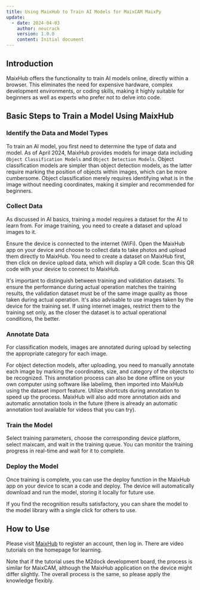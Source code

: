 ```yaml
---
title: Using MaixHub to Train AI Models for MaixCAM MaixPy
update:
  - date: 2024-04-03
    author: neucrack
    version: 1.0.0
    content: Initial document
---
```


## Introduction

MaixHub offers the functionality to train AI models online, directly within a browser. This eliminates the need for expensive hardware, complex development environments, or coding skills, making it highly suitable for beginners as well as experts who prefer not to delve into code.

## Basic Steps to Train a Model Using MaixHub

### Identify the Data and Model Types

To train an AI model, you first need to determine the type of data and model. As of April 2024, MaixHub provides models for image data including `Object Classification Models` and `Object Detection Models`. Object classification models are simpler than object detection models, as the latter require marking the position of objects within images, which can be more cumbersome. Object classification merely requires identifying what is in the image without needing coordinates, making it simpler and recommended for beginners.

### Collect Data

As discussed in AI basics, training a model requires a dataset for the AI to learn from. For image training, you need to create a dataset and upload images to it.

Ensure the device is connected to the internet (WiFi).
Open the MaixHub app on your device and choose to collect data to take photos and upload them directly to MaixHub. You need to create a dataset on MaixHub first, then click on device upload data, which will display a QR code. Scan this QR code with your device to connect to MaixHub.

It's important to distinguish between training and validation datasets. To ensure the performance during actual operation matches the training results, the validation dataset must be of the same image quality as those taken during actual operation. It's also advisable to use images taken by the device for the training set. If using internet images, restrict them to the training set only, as the closer the dataset is to actual operational conditions, the better.

### Annotate Data

For classification models, images are annotated during upload by selecting the appropriate category for each image.

For object detection models, after uploading, you need to manually annotate each image by marking the coordinates, size, and category of the objects to be recognized.
This annotation process can also be done offline on your own computer using software like labelimg, then imported into MaixHub using the dataset import feature.
Utilize shortcuts during annotation to speed up the process. MaixHub will also add more annotation aids and automatic annotation tools in the future (there is already an automatic annotation tool available for videos that you can try).

### Train the Model

Select training parameters, choose the corresponding device platform, select maixcam, and wait in the training queue. You can monitor the training progress in real-time and wait for it to complete.

### Deploy the Model

Once training is complete, you can use the deploy function in the MaixHub app on your device to scan a code and deploy.
The device will automatically download and run the model, storing it locally for future use.

If you find the recognition results satisfactory, you can share the model to the model library with a single click for others to use.

## How to Use

Please visit [MaixHub](https://maixhub.com) to register an account, then log in. There are video tutorials on the homepage for learning.

Note that if the tutorial uses the M2dock development board, the process is similar for MaixCAM, although the MaixHub application on the device might differ slightly. The overall process is the same, so please apply the knowledge flexibly.
